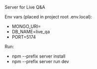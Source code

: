 Server for Live Q&A

Env vars (placed in project root .env.local):
- MONGO_URI=<your uri>
- DB_NAME=live_qa
- PORT=5174

Run:
- npm --prefix server install
- npm --prefix server run dev
